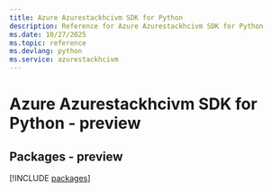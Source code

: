```yaml
---
title: Azure Azurestackhcivm SDK for Python
description: Reference for Azure Azurestackhcivm SDK for Python
ms.date: 10/27/2025
ms.topic: reference
ms.devlang: python
ms.service: azurestackhcivm
---
```

# Azure Azurestackhcivm SDK for Python - preview
## Packages - preview
[!INCLUDE [packages](azurestackhcivm-index.md)]
